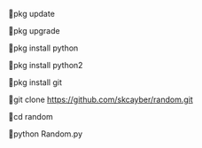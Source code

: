 🔰pkg update 

 🔰pkg upgrade 

 🔰pkg install python 

 🔰pkg install python2

 🔰pkg install git

 🔰git clone https://github.com/skcayber/random.git

 🔰cd random

 🔰python Random.py
